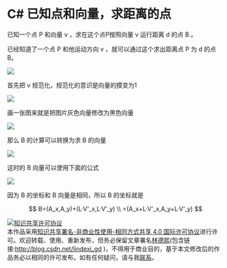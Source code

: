 
# C# 已知点和向量，求距离的点

已知一个点 P 和向量 v ，求在这个点P按照向量 v 运行距离 d 的点 B 。

<!--more-->


<!-- csdn -->

已经知道了一个点 P 和他运动方向 v ，就可以通过这个求出距离点 P 为 d 的点 B。


![](http://7xqpl8.com1.z0.glb.clouddn.com/lindexi%2F2018581454142946.jpg)

首先把 v 规范化，规范化的意识是向量的摸变为1

![](http://7xqpl8.com1.z0.glb.clouddn.com/lindexi%2F20185101542383756.jpg)

画一张图来就是把图片灰色向量修改为黑色向量

![](http://7xqpl8.com1.z0.glb.clouddn.com/lindexi%2F20185101542523183.jpg)

那么 B 的计算可以转换为求 B 的向量

![](http://7xqpl8.com1.z0.glb.clouddn.com/lindexi%2F2018510154558411.jpg)

这时的 B 向量可以使用下面的公式

![](http://7xqpl8.com1.z0.glb.clouddn.com/lindexi%2F2018510154712864.jpg)

因为 B 的坐标和 B 向量是相同，所以 B 的坐标就是

$$
B=(A_x,A_y)+(L·V'_x,L·V'_y) \\
 =(A_x+L·V'_x,A_y+L·V'_y)
$$







<a rel="license" href="http://creativecommons.org/licenses/by-nc-sa/4.0/"><img alt="知识共享许可协议" style="border-width:0" src="https://licensebuttons.net/l/by-nc-sa/4.0/88x31.png" /></a><br />本作品采用<a rel="license" href="http://creativecommons.org/licenses/by-nc-sa/4.0/">知识共享署名-非商业性使用-相同方式共享 4.0 国际许可协议</a>进行许可。欢迎转载、使用、重新发布，但务必保留文章署名[林德熙](http://blog.csdn.net/lindexi_gd)(包含链接:http://blog.csdn.net/lindexi_gd )，不得用于商业目的，基于本文修改后的作品务必以相同的许可发布。如有任何疑问，请与我[联系](mailto:lindexi_gd@163.com)。